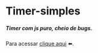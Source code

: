 # Timer-simples
##### Timer com js puro, cheio de bugs.
Para acessar [clique aqui](https://sitesdmd.github.io/Timer-simples/) ⬅️.
